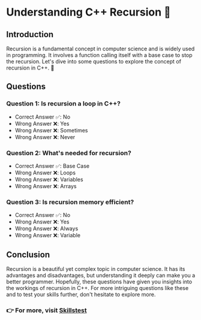 # Understanding C++ Recursion 🔄

## Introduction
Recursion is a fundamental concept in computer science and is widely used in programming. It involves a function calling itself with a base case to stop the recursion. Let's dive into some questions to explore the concept of recursion in C++. 🚀

## Questions

### Question 1: Is recursion a loop in C++?
- Correct Answer ✅: No
- Wrong Answer ❌: Yes
- Wrong Answer ❌: Sometimes
- Wrong Answer ❌: Never

### Question 2: What's needed for recursion?
- Correct Answer ✅: Base Case
- Wrong Answer ❌: Loops
- Wrong Answer ❌: Variables
- Wrong Answer ❌: Arrays

### Question 3: Is recursion memory efficient?
- Correct Answer ✅: No
- Wrong Answer ❌: Yes
- Wrong Answer ❌: Always
- Wrong Answer ❌: Variable

## Conclusion
Recursion is a beautiful yet complex topic in computer science. It has its advantages and disadvantages, but understanding it deeply can make you a better programmer. Hopefully, these questions have given you insights into the workings of recursion in C++. For more intriguing questions like these and to test your skills further, don't hesitate to explore more.

### 👉 For more, visit [Skillstest](skillstest.me)
